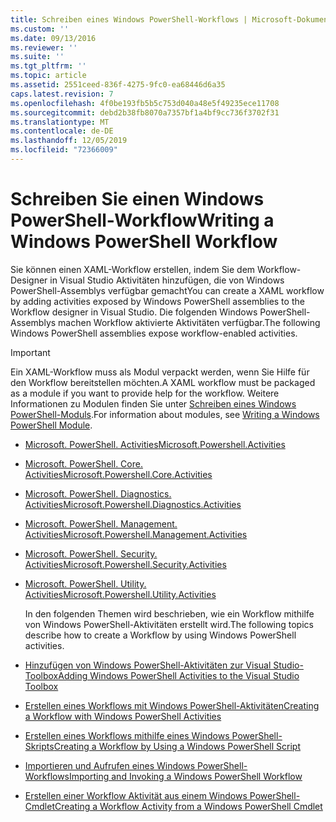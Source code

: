 ```yaml
---
title: Schreiben eines Windows PowerShell-Workflows | Microsoft-Dokumentation
ms.custom: ''
ms.date: 09/13/2016
ms.reviewer: ''
ms.suite: ''
ms.tgt_pltfrm: ''
ms.topic: article
ms.assetid: 2551ceed-836f-4275-9fc0-ea68446d6a35
caps.latest.revision: 7
ms.openlocfilehash: 4f0be193fb5b5c753d040a48e5f49235ece11708
ms.sourcegitcommit: debd2b38fb8070a7357bf1a4bf9cc736f3702f31
ms.translationtype: MT
ms.contentlocale: de-DE
ms.lasthandoff: 12/05/2019
ms.locfileid: "72366009"
---
```

# <a name="writing-a-windows-powershell-workflow"></a><span data-ttu-id="0f90c-102">Schreiben Sie einen Windows PowerShell-Workflow</span><span class="sxs-lookup"><span data-stu-id="0f90c-102">Writing a Windows PowerShell Workflow</span></span>

<span data-ttu-id="0f90c-103">Sie können einen XAML-Workflow erstellen, indem Sie dem Workflow-Designer in Visual Studio Aktivitäten hinzufügen, die von Windows PowerShell-Assemblys verfügbar gemacht</span><span class="sxs-lookup"><span data-stu-id="0f90c-103">You can create a XAML workflow by adding activities exposed by Windows PowerShell assemblies to the Workflow designer in Visual Studio.</span></span> <span data-ttu-id="0f90c-104">Die folgenden Windows PowerShell-Assemblys machen Workflow aktivierte Aktivitäten verfügbar.</span><span class="sxs-lookup"><span data-stu-id="0f90c-104">The following Windows PowerShell assemblies expose workflow-enabled activities.</span></span>

> [!IMPORTANT]
> <span data-ttu-id="0f90c-105">Ein XAML-Workflow muss als Modul verpackt werden, wenn Sie Hilfe für den Workflow bereitstellen möchten.</span><span class="sxs-lookup"><span data-stu-id="0f90c-105">A XAML workflow must be packaged as a module if you want to provide help for the workflow.</span></span> <span data-ttu-id="0f90c-106">Weitere Informationen zu Modulen finden Sie unter [Schreiben eines Windows PowerShell-Moduls](../module/writing-a-windows-powershell-module.md).</span><span class="sxs-lookup"><span data-stu-id="0f90c-106">For information about modules, see [Writing a Windows PowerShell Module](../module/writing-a-windows-powershell-module.md).</span></span>

- [<span data-ttu-id="0f90c-107">Microsoft. PowerShell. Activities</span><span class="sxs-lookup"><span data-stu-id="0f90c-107">Microsoft.Powershell.Activities</span></span>](/dotnet/api/Microsoft.PowerShell.Activities)

- [<span data-ttu-id="0f90c-108">Microsoft. PowerShell. Core. Activities</span><span class="sxs-lookup"><span data-stu-id="0f90c-108">Microsoft.Powershell.Core.Activities</span></span>](/dotnet/api/Microsoft.PowerShell.Core.Activities)

- [<span data-ttu-id="0f90c-109">Microsoft. PowerShell. Diagnostics. Activities</span><span class="sxs-lookup"><span data-stu-id="0f90c-109">Microsoft.Powershell.Diagnostics.Activities</span></span>](/dotnet/api/Microsoft.PowerShell.Diagnostics.Activities)

- [<span data-ttu-id="0f90c-110">Microsoft. PowerShell. Management. Activities</span><span class="sxs-lookup"><span data-stu-id="0f90c-110">Microsoft.Powershell.Management.Activities</span></span>](/dotnet/api/Microsoft.PowerShell.Management.Activities)

- [<span data-ttu-id="0f90c-111">Microsoft. PowerShell. Security. Activities</span><span class="sxs-lookup"><span data-stu-id="0f90c-111">Microsoft.Powershell.Security.Activities</span></span>](/dotnet/api/Microsoft.PowerShell.Security.Activities)

- [<span data-ttu-id="0f90c-112">Microsoft. PowerShell. Utility. Activities</span><span class="sxs-lookup"><span data-stu-id="0f90c-112">Microsoft.Powershell.Utility.Activities</span></span>](/dotnet/api/Microsoft.PowerShell.Utility.Activities)

  <span data-ttu-id="0f90c-113">In den folgenden Themen wird beschrieben, wie ein Workflow mithilfe von Windows PowerShell-Aktivitäten erstellt wird.</span><span class="sxs-lookup"><span data-stu-id="0f90c-113">The following topics describe how to create a Workflow by using Windows PowerShell activities.</span></span>

- [<span data-ttu-id="0f90c-114">Hinzufügen von Windows PowerShell-Aktivitäten zur Visual Studio-Toolbox</span><span class="sxs-lookup"><span data-stu-id="0f90c-114">Adding Windows PowerShell Activities to the Visual Studio Toolbox</span></span>](./adding-windows-powershell-activities-to-the-visual-studio-toolbox.md)

- [<span data-ttu-id="0f90c-115">Erstellen eines Workflows mit Windows PowerShell-Aktivitäten</span><span class="sxs-lookup"><span data-stu-id="0f90c-115">Creating a Workflow with Windows PowerShell Activities</span></span>](./creating-a-workflow-with-windows-powershell-activities.md)

- [<span data-ttu-id="0f90c-116">Erstellen eines Workflows mithilfe eines Windows PowerShell-Skripts</span><span class="sxs-lookup"><span data-stu-id="0f90c-116">Creating a Workflow by Using a Windows PowerShell Script</span></span>](./creating-a-workflow-by-using-a-windows-powershell-script.md)

- [<span data-ttu-id="0f90c-117">Importieren und Aufrufen eines Windows PowerShell-Workflows</span><span class="sxs-lookup"><span data-stu-id="0f90c-117">Importing and Invoking a Windows PowerShell Workflow</span></span>](./importing-and-invoking-a-windows-powershell-workflow.md)

- [<span data-ttu-id="0f90c-118">Erstellen einer Workflow Aktivität aus einem Windows PowerShell-Cmdlet</span><span class="sxs-lookup"><span data-stu-id="0f90c-118">Creating a Workflow Activity from a Windows PowerShell Cmdlet</span></span>](./creating-a-workflow-activity-from-a-windows-powershell-cmdlet.md)